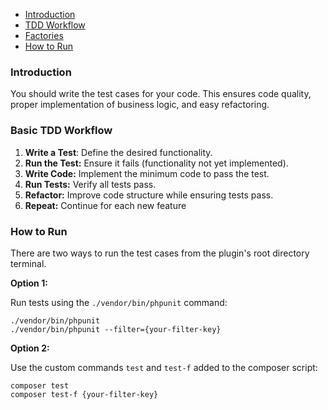 - [Introduction](#introduction)
- [TDD Workflow](#basic-tdd-workflow)
- [Factories](./factories.md)
- [How to Run](#how-to-run)

### Introduction
You should write the test cases for your code. This ensures code quality, proper implementation of business logic, and easy refactoring.

### Basic TDD Workflow

1. __Write a Test__: Define the desired functionality.
2. __Run the Test:__ Ensure it fails (functionality not yet implemented).
3. __Write Code:__ Implement the minimum code to pass the test.
4. __Run Tests:__ Verify all tests pass.
5. __Refactor:__ Improve code structure while ensuring tests pass.
6. __Repeat:__ Continue for each new feature

### How to Run
There are two ways to run the test cases from the plugin's root directory terminal.

__Option 1:__

Run tests using the `./vendor/bin/phpunit` command:

```
./vendor/bin/phpunit
./vendor/bin/phpunit --filter={your-filter-key}
```

__Option 2:__


Use the custom commands `test` and `test-f` added to the composer script:

```
composer test
composer test-f {your-filter-key}
```